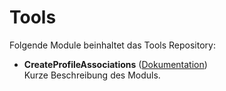 # Tools

Folgende Module beinhaltet das Tools Repository:

- __CreateProfileAssociations__ ([Dokumentation](CreateProfileAssociations))  
	Kurze Beschreibung des Moduls.